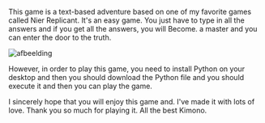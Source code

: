 This game is a text-based adventure based on one of my favorite games called Nier Replicant. It's an easy game. You just have to type in all the answers and if you get all the answers, you will Become. a master and you can enter the door to the truth. 

![afbeelding](https://user-images.githubusercontent.com/34915099/179026269-93795682-9c9a-4c92-9e8b-14de47ee46f1.png)


However, in order to play this game, you need to install Python on your desktop and then you should download the Python file and you should execute it and then you can play the game. 

I sincerely hope that you will enjoy this game and. I've made it with lots of love. Thank you so much for playing it. All the best Kimono. 
